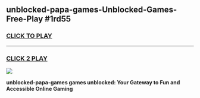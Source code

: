 
## unblocked-papa-games-Unblocked-Games-Free-Play #1rd55
<h3>
<a href="https://us.freeplayer.one?title=unblocked-papa-games&ref=9M">CLICK TO PLAY</a></h3>
<hr>

<h3>
<a href="https://us.freeplayer.one?title=unblocked-papa-games&ref=9M">CLICK 2 PLAY</a>
  
</h3>

<a href="https://us.freeplayer.one?title=unblocked-papa-games&ref=9M"><img src="https://clearcache.store/games.png"></a>


**unblocked-papa-games games unblocked: Your Gateway to Fun and Accessible Online Gaming**
